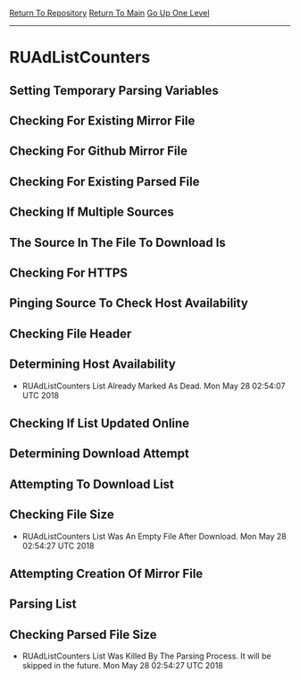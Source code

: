 [Return To Repository](https://github.com/deathbybandaid/piholeparser/)
[Return To Main](https://github.com/deathbybandaid/piholeparser/blob/master/RecentRunLogs/Mainlog.md)
[Go Up One Level](https://github.com/deathbybandaid/piholeparser/blob/master/RecentRunLogs/TopLevelScripts/30-Processing-External-Blacklists.md)
____________________________________
# RUAdListCounters
## Setting Temporary Parsing Variables
## Checking For Existing Mirror File
## Checking For Github Mirror File
## Checking For Existing Parsed File
## Checking If Multiple Sources
## The Source In The File To Download Is
## Checking For HTTPS
## Pinging Source To Check Host Availability
## Checking File Header
## Determining Host Availability
* RUAdListCounters List Already Marked As Dead. Mon May 28 02:54:07 UTC 2018
## Checking If List Updated Online
## Determining Download Attempt
## Attempting To Download List
## Checking File Size
* RUAdListCounters List Was An Empty File After Download. Mon May 28 02:54:27 UTC 2018
## Attempting Creation Of Mirror File
## Parsing List
## Checking Parsed File Size
* RUAdListCounters List Was Killed By The Parsing Process. It will be skipped in the future. Mon May 28 02:54:27 UTC 2018
